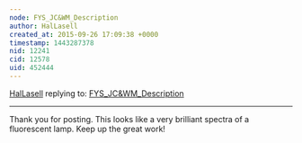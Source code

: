 ```yaml
---
node: FYS_JC&WM_Description 
author: HalLasell
created_at: 2015-09-26 17:09:38 +0000
timestamp: 1443287378
nid: 12241
cid: 12578
uid: 452444
---
```




[HalLasell](../profile/HalLasell) replying to: [FYS_JC&WM_Description ](../notes/chlwngml311/09-24-2015/ju-hee-choi-and-will-mccoy)

----
Thank you for posting.  This looks like a very brilliant spectra of a fluorescent lamp.  Keep up the great work!